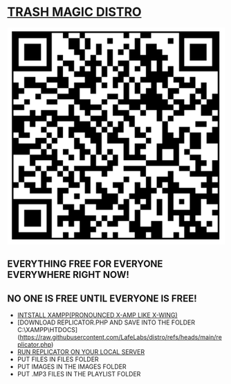# [TRASH MAGIC DISTRO](https://github.com/LafeLabs/distro)

![](images/qrcode-github.png)

## EVERYTHING FREE FOR EVERYONE EVERYWHERE RIGHT NOW!

## NO ONE IS FREE UNTIL EVERYONE IS FREE!

 - [INTSTALL XAMPP(PRONOUNCED X-AMP LIKE X-WING)](https://www.apachefriends.org/)
 - [DOWNLOAD REPLICATOR.PHP AND SAVE INTO THE FOLDER C:\XAMPP\HTDOCS\](https://raw.githubusercontent.com/LafeLabs/distro/refs/heads/main/replicator.php)
 - [RUN REPLICATOR ON YOUR LOCAL SERVER](http://localhost/replicator.php)
 - PUT FILES IN FILES FOLDER
 - PUT IMAGES IN THE IMAGES FOLDER
 - PUT .MP3 FILES IN THE PLAYLIST FOLDER
